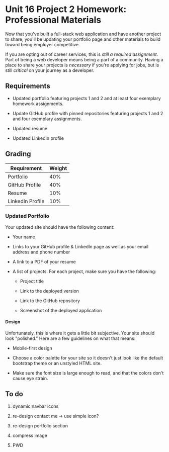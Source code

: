 # Unit 16 Project 2 Homework: Professional Materials

Now that you've built a full-stack web application and have another project to share, you'll be updating your portfolio page and other materials to build toward being employer competitive.

If you are opting out of career services, this is *still a required assignment*. Part of being a web developer means being a part of a community. Having a place to share your projects is *necessary* if you're applying for jobs, but is still *critical* on your journey as a developer.

## Requirements

* Updated portfolio featuring projects 1 and 2 and at least four exemplary homework assignments.

* Update GitHub profile with pinned repositories featuring projects 1 and 2 and four exemplary assignments.

* Updated resume

* Updated LinkedIn profile

## Grading

| Requirement      | Weight |
|---               |---     |
| Portfolio        | 40%    |
| GitHub Profile   | 40%    |
| Resume           | 10%    |
| LinkedIn Profile | 10%    |

### Updated Portfolio

Your updated site should have the following content:

* Your name

* Links to your GitHub profile & LinkedIn page as well as your email address and phone number

* A link to a PDF of your resume

* A list of projects. For each project, make sure you have the following:

  * Project title

  * Link to the deployed version

  * Link to the GitHub repository

  * Screenshot of the deployed application

#### Design

Unfortunately, this is where it gets a little bit subjective. Your site should look
"polished." Here are a few guidelines on what that means:

* Mobile-first design

* Choose a color palette for your site so it doesn't just look like
the default bootstrap theme or an unstyled HTML site.

* Make sure the font size is large enough to read, and that the colors don't cause eye strain.

## To do

1. dynamic navbar icons

2. re-design contact me -> use simple icon? 

3. re-design portfolio section

4. compress image

5. PWD
